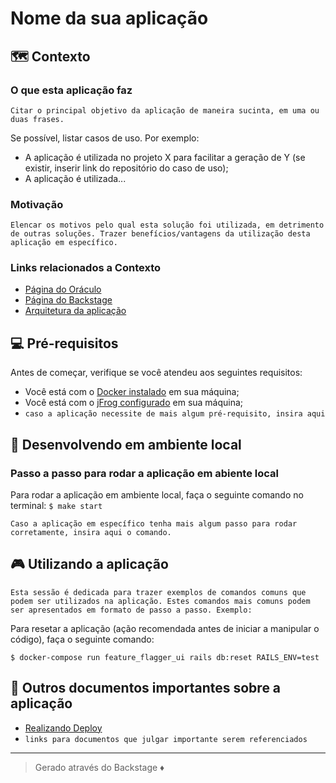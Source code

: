# Nome da sua aplicação

## 🗺 Contexto

### O que esta aplicação faz  
  
`Citar o principal objetivo da aplicação de maneira sucinta, em uma ou duas frases.`

Se possível, listar casos de uso. Por exemplo:
- A aplicação é utilizada no projeto X para facilitar a geração de Y (se existir, inserir link do repositório do caso de uso);
- A aplicação é utilizada...  

### Motivação  
  
`Elencar os motivos pelo qual esta solução foi utilizada, em detrimento de outras soluções. Trazer benefícios/vantagens da utilização desta aplicação em específico.`

### Links relacionados a Contexto
- [Página do Oráculo](https://oraculo.rdstation.com.br/)
- [Página do Backstage](https://backstage-staging.rdstation.com.br/catalog)
- [Arquitetura da aplicação](https://github.com/Vinicius-MManganotti/template-lean/blob/main/arquitetura.md) 

## 💻 Pré-requisitos

Antes de começar, verifique se você atendeu aos seguintes requisitos:

- Você está com o [Docker instalado](https://github.com/ResultadosDigitais/rd-product-team-wiki/wiki/Como-configurar-o-ambiente-de-desenvolvimento-utilizando-Docker) em sua máquina;
- Você está com o [jFrog configurado](https://github.com/ResultadosDigitais/rd-product-team-wiki/wiki/Configura%C3%A7%C3%A3o-do-registro-da-RD-para-consumir-artefatos-privados-no-jFrog-(NPM)) em sua máquina;
- `caso a aplicação necessite de mais algum pré-requisito, insira aqui`

## 🚀 Desenvolvendo em ambiente local

### Passo a passo para rodar a aplicação em abiente local

Para rodar a aplicação em ambiente local, faça o seguinte comando no terminal:  ```$ make start```  

`Caso a aplicação em específico tenha mais algum passo para rodar corretamente, insira aqui o comando.`

## 🎮 Utilizando a aplicação

`Esta sessão é dedicada para trazer exemplos de comandos comuns que podem ser utilizados na aplicação. Estes comandos mais comuns podem ser apresentados em formato de passo a passo. Exemplo:`

Para resetar a aplicação (ação recomendada antes de iniciar a manipular o código), faça o seguinte comando:

```$ docker-compose run feature_flagger_ui rails db:reset RAILS_ENV=development
$ docker-compose run feature_flagger_ui rails db:reset RAILS_ENV=test
```
## 🧩 Outros documentos importantes sobre a aplicação

- [Realizando Deploy](https://github.com/Vinicius-MManganotti/template-lean/blob/main/deploy.md)
- `links para documentos que julgar importante serem referenciados`

---
> Gerado através do Backstage ♦️
